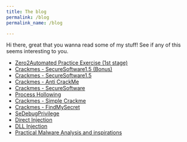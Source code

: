 ```yaml
---
title: The blog
permalink: /blog
permalink_name: /blog

---
```


Hi there, great that you wanna read some of my stuff!
See if any of this seems interesting to you.

- [Zero2Automated Practice Exercise (1st stage)](/posts/Zero2Automated/FirstStage)
- [Crackmes - SecureSoftware1.5 (Bonus)](/posts/crackmes/SecureSoftware2B)
- [Crackmes - SecureSoftware1.5](/posts/crackmes/SecureSoftware2)
- [Crackmes - Anti CrackMe](/posts/crackmes/AntiCrackMe)
- [Crackmes - SecureSoftware](/posts/crackmes/SecureSoftware)
- [Process Hollowing](/posts/ProcessHollowing)
- [Crackmes - Simple Crackme](/posts/crackmes/SimpleCrackme)
- [Crackmes - FindMySecret](/posts/crackmes/FindMySecret)
- [SeDebugPrivilege](/posts/SeDebugPrivilege)
- [Direct Injection](/posts/DirectInjection)
- [DLL Injection](/posts/DLLInjection)
- [Practical Malware Analysis and inspirations](/posts/pma)
